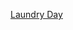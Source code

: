 ---
layout: post
wordpress_id: 792
wordpress_url: http://noesbueno.com/archives/792
date: '2010-09-26 10:59:47 -0500'
date_gmt: '2010-09-26 15:59:47 -0500'
body: |
  <p><a href="http://www.epicponyz.com/2010/09/laundry-day.html">Laundry Day</a></p>
---